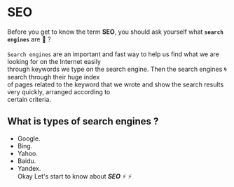 # SEO
Before you get to know the term **SEO**, you should ask yourself what **`search engines`** are 🤔 ? <br /><br/>
`Search engines` are an important and fast way to help us find what we are looking for on the Internet easily <br/> through keywords we type on the search engine.
Then the search engines :cyclone: search  through their huge index<br/> of pages related to the keyword that we wrote and show the search results very quickly, arranged according to <br /> certain criteria.
## What is types of search engines ?
- Google.
- Bing.
- Yahoo.
- Baidu.
- Yandex.<br />
Okay Let's start to know about ***SEO*** :zap: :zap: 
